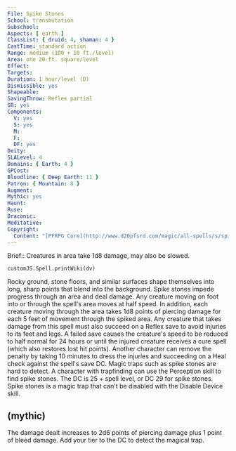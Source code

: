 ```yaml
---
File: Spike Stones
School: transmutation
Subschool: 
Aspects: [ earth ]
ClassList: { druid: 4, shaman: 4 }
CastTime: standard action
Range: medium (100 + 10 ft./level)
Area: one 20-ft. square/level
Effect: 
Targets: 
Duration: 1 hour/level (D)
Dismissible: yes
Shapeable: 
SavingThrow: Reflex partial
SR: yes
Components:
  V: yes
  S: yes
  M: 
  F: 
  DF: yes
Deity: 
SLALevel: 4
Domains: { Earth: 4 }
GPCost: 
Bloodline: { Deep Earth: 11 }
Patron: { Mountain: 8 }
Augment: 
Mythic: yes
Haunt: 
Ruse: 
Draconic: 
Meditative: 
Copyright:
  Content: "[PFRPG Core](http://www.d20pfsrd.com/magic/all-spells/s/spike-stones)"
---
```

Brief:: Creatures in area take 1d8 damage, may also be slowed.

```dataviewjs
customJS.Spell.printWiki(dv)
```

Rocky ground, stone floors, and similar surfaces shape themselves into long, sharp points that blend into the background.  Spike stones impede progress through an area and deal damage.  Any creature moving on foot into or through the spell's area moves at half speed. In addition, each creature moving through the area takes 1d8 points of piercing damage for each 5 feet of movement through the spiked area.  Any creature that takes damage from this spell must also succeed on a Reflex save to avoid injuries to its feet and legs. A failed save causes the creature's speed to be reduced to half normal for 24 hours or until the injured creature receives a cure spell (which also restores lost hit points). Another character can remove the penalty by taking 10 minutes to dress the injuries and succeeding on a Heal check against the spell's save DC.  Magic traps such as spike stones are hard to detect. A character with trapfinding can use the Perception skill to find spike stones.  The DC is 25 + spell level, or DC 29 for spike stones. Spike stones is a magic trap that can't be disabled with the Disable Device skill.


## (mythic)

The damage dealt increases to 2d6 points of piercing damage plus 1 point of bleed damage. Add your tier to the DC to detect the magical trap.
